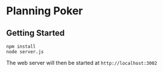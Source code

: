 Planning Poker
===

Getting Started
---

```
npm install
node server.js
```

The web server will then be started at `http://localhost:3002`